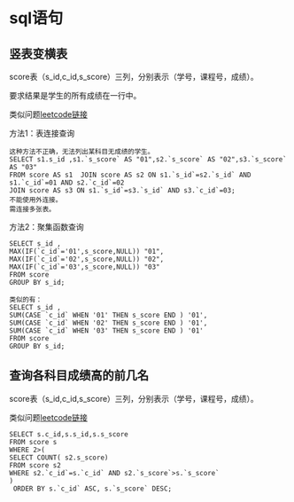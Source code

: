 


# sql语句

## 竖表变横表  
score表（s_id,c_id,s_score）三列，分别表示（学号，课程号，成绩）。  

要求结果是学生的所有成绩在一行中。  

类似问题[leetcode链接](https://leetcode-cn.com/problems/reformat-department-table/)  

方法1：表连接查询  
```
这种方法不正确，无法列出某科目无成绩的学生。
SELECT s1.s_id ,s1.`s_score` AS "01",s2.`s_score` AS "02",s3.`s_score` AS "03" 
FROM score AS s1  JOIN score AS s2 ON s1.`s_id`=s2.`s_id` AND s1.`c_id`=01 AND s2.`c_id`=02 
JOIN score AS s3 ON s1.`s_id`=s3.`s_id` AND s3.`c_id`=03;
不能使用外连接。
需连接多张表。
```

方法2：聚集函数查询  
```
SELECT s_id ,
MAX(IF(`c_id`='01',s_score,NULL)) "01",
MAX(IF(`c_id`='02',s_score,NULL)) "02",
MAX(IF(`c_id`='03',s_score,NULL)) "03"
FROM score 
GROUP BY s_id;

类似的有：
SELECT s_id ,
SUM(CASE `c_id` WHEN '01' THEN s_score END ) '01',
SUM(CASE `c_id` WHEN '02' THEN s_score END ) '01',
SUM(CASE `c_id` WHEN '03' THEN s_score END ) '01'
FROM score 
GROUP BY s_id;

```

## 查询各科目成绩高的前几名  

score表（s_id,c_id,s_score）三列，分别表示（学号，课程号，成绩）。  

类似问题[leetcode链接](https://leetcode-cn.com/problems/reformat-department-table/)  

```
SELECT s.c_id,s.s_id,s.s_score 
FROM score s
WHERE 2>(
SELECT COUNT( s2.s_score)
FROM score s2 
WHERE s2.`c_id`=s.`c_id` AND s2.`s_score`>s.`s_score`
)
 ORDER BY s.`c_id` ASC, s.`s_score` DESC;
```